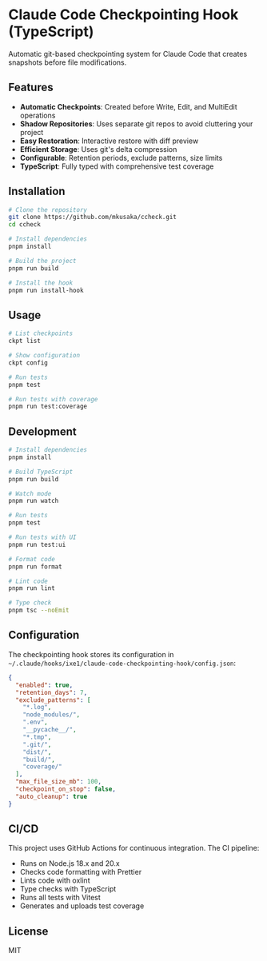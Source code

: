 # Claude Code Checkpointing Hook (TypeScript)

Automatic git-based checkpointing system for Claude Code that creates snapshots before file modifications.

## Features

- **Automatic Checkpoints**: Created before Write, Edit, and MultiEdit operations
- **Shadow Repositories**: Uses separate git repos to avoid cluttering your project
- **Easy Restoration**: Interactive restore with diff preview
- **Efficient Storage**: Uses git's delta compression
- **Configurable**: Retention periods, exclude patterns, size limits
- **TypeScript**: Fully typed with comprehensive test coverage

## Installation

```bash
# Clone the repository
git clone https://github.com/mkusaka/ccheck.git
cd ccheck

# Install dependencies
pnpm install

# Build the project
pnpm run build

# Install the hook
pnpm run install-hook
```

## Usage

```bash
# List checkpoints
ckpt list

# Show configuration
ckpt config

# Run tests
pnpm test

# Run tests with coverage
pnpm run test:coverage
```

## Development

```bash
# Install dependencies
pnpm install

# Build TypeScript
pnpm run build

# Watch mode
pnpm run watch

# Run tests
pnpm test

# Run tests with UI
pnpm run test:ui

# Format code
pnpm run format

# Lint code
pnpm run lint

# Type check
pnpm tsc --noEmit
```

## Configuration

The checkpointing hook stores its configuration in `~/.claude/hooks/ixe1/claude-code-checkpointing-hook/config.json`:

```json
{
  "enabled": true,
  "retention_days": 7,
  "exclude_patterns": [
    "*.log",
    "node_modules/",
    ".env",
    "__pycache__/",
    "*.tmp",
    ".git/",
    "dist/",
    "build/",
    "coverage/"
  ],
  "max_file_size_mb": 100,
  "checkpoint_on_stop": false,
  "auto_cleanup": true
}
```

## CI/CD

This project uses GitHub Actions for continuous integration. The CI pipeline:

- Runs on Node.js 18.x and 20.x
- Checks code formatting with Prettier
- Lints code with oxlint
- Type checks with TypeScript
- Runs all tests with Vitest
- Generates and uploads test coverage

## License

MIT